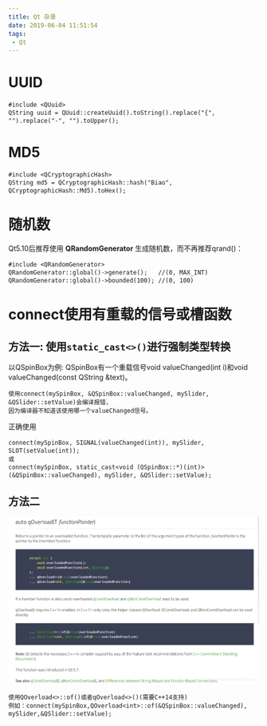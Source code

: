 ```yaml
---
title: Qt 杂录
date: 2019-06-04 11:51:54
tags:
 - Qt
---
```


# UUID
```
#include <QUuid>
QString uuid = QUuid::createUuid().toString().replace("{", "").replace("-", "").toUpper();
```

<!--more-->

# MD5
```
#include <QCryptographicHash>
QString md5 = QCryptographicHash::hash("Biao", QCryptographicHash::Md5).toHex();
```

# 随机数
Qt5.10后推荐使用 **QRandomGenerator** 生成随机数，而不再推荐qrand()：
```
#include <QRandomGenerator>
QRandomGenerator::global()->generate();   //(0, MAX_INT)
QRandomGenerator::global()->bounded(100); //(0, 100)
```

# connect使用有重载的信号或槽函数
## 方法一: 使用`static_cast<>()`进行强制类型转换

以QSpinBox为例:
QSpinBox有一个重载信号void valueChanged(int i)和void valueChanged(const QString &text)。

```
使用connect(mySpinBox, &QSpinBox::valueChanged, mySlider, &QSlider::setValue)会编译报错，
因为编译器不知道该使用哪一个valueChanged信号。
```

正确使用
```
connect(mySpinBox, SIGNAL(valueChanged(int)), mySlider, SLOT(setValue(int));
或
connect(mySpinBox, static_cast<void (QSpinBox::*)(int)>(&QSpinBox::valueChanged), mySlider, &QSlider::setValue);
```

## 方法二
![](Qt-miscellany/connect使用有重载的信号或槽函数方法二.png)

```
使用QOverload<>::of()或者qOverload<>()(需要C++14支持)
例如：connect(mySpinBox,QOverload<int>::of(&QSpinBox::valueChanged), mySlider,&QSlider::setValue);
```